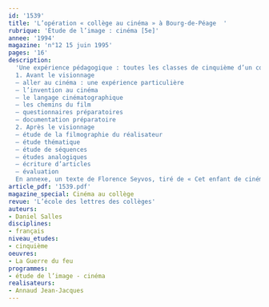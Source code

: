 ```yaml
---
id: '1539'
title: 'L’opération « collège au cinéma » à Bourg-de-Péage  '
rubrique: 'Étude de l’image : cinéma [5e]'
annee: '1994'
magazine: 'n°12 15 juin 1995'
pages: '16'
description: 
  'Une expérience pédagogique : toutes les classes de cinquième d’un collège ont assisté à la projection de trois films : « La Fracture du myocarde », de Jacques Fansten, « La Guerre du feu », de Jean-Jacques Annaud et « Le Dictateur », de Charlie Chaplin.
  1. Avant le visionnage
  – aller au cinéma : une expérience particulière
  – l’invention au cinéma
  – le langage cinématographique
  – les chemins du film
  – questionnaires préparatoires
  – documentation préparatoire
  2. Après le visionnage
  – étude de la filmographie du réalisateur
  – étude thématique
  – étude de séquences
  – études analogiques
  – écriture d’articles
  – évaluation
  En annexe, un texte de Florence Seyvos, tiré de « Cet enfant de cinéma que nous avons été », dirigé par Alain Bergala, des questionnaires sur le cinéma, un texte sur les frères Lumière, un texte à trous sur la vocabulaire cinématographique, un travail sur « La Guerre du feu », etc.'
article_pdf: '1539.pdf'
magazine_special: Cinéma au collège
revue: 'L’école des lettres des collèges'
auteurs:
- Daniel Salles
disciplines:
- français
niveau_etudes:
- cinquième
oeuvres:
- La Guerre du feu
programmes:
- étude de l’image - cinéma
realisateurs:
- Annaud Jean-Jacques
---
```

